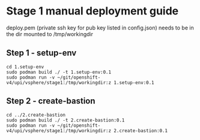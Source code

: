 # Stage 1 manual deployment guide

deploy.pem (private ssh key for pub key listed in config.json) needs to be in the dir mounted to /tmp/workingdir

## Step 1 - setup-env
```
cd 1.setup-env
sudo podman build ./ -t 1.setup-env:0.1
sudo podman run -v ~/git/openshift-v4/upi/vsphere/stage1:/tmp/workingdir:z 1.setup-env:0.1
```

## Step 2 - create-bastion
```
cd ../2.create-bastion
sudo podman build ./ -t 2.create-bastion:0.1
sudo podman run -v ~/git/openshift-v4/upi/vsphere/stage1:/tmp/workingdir:z 2.create-bastion:0.1
```
